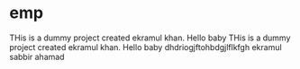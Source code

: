 # emp
THis is a dummy project created ekramul khan. Hello baby
THis is a dummy project created ekramul khan. Hello baby
dhdriogjftohbdgjlflkfgh
ekramul sabbir ahamad
